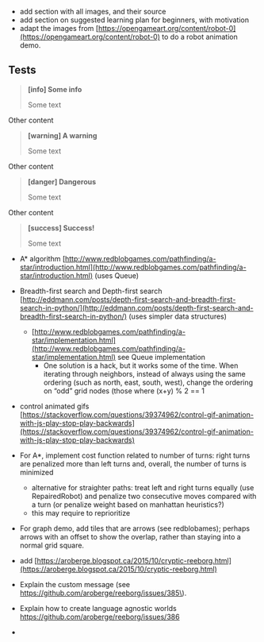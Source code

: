 * add section with all images, and their source
* add section on suggested learning  plan for beginners, with motivation
* adapt the images from [https://opengameart.org/content/robot-0](https://opengameart.org/content/robot-0) to do a robot animation demo.

## Tests

> **\[info\] Some info**
>
> Some text

Other content

> **\[warning\] A warning**
>
> Some text

Other content

> **\[danger\] Dangerous**
>
> Some text

Other content

> **\[success\] Success!**
>
> Some text

* A\* algorithm [http://www.redblobgames.com/pathfinding/a-star/introduction.html](http://www.redblobgames.com/pathfinding/a-star/introduction.html) \(uses Queue\)
* Breadth-first search and Depth-first search [http://eddmann.com/posts/depth-first-search-and-breadth-first-search-in-python/](http://eddmann.com/posts/depth-first-search-and-breadth-first-search-in-python/) \(uses simpler data structures\)
  * [http://www.redblobgames.com/pathfinding/a-star/implementation.html](http://www.redblobgames.com/pathfinding/a-star/implementation.html) see Queue implementation
    * One solution is a hack, but it works some of the time. When iterating through neighbors, instead of always using the same ordering \(such as north, east, south, west\), change the ordering on “odd” grid nodes \(those where \(x+y\) % 2 == 1
* control animated gifs [https://stackoverflow.com/questions/39374962/control-gif-animation-with-js-play-stop-play-backwards](https://stackoverflow.com/questions/39374962/control-gif-animation-with-js-play-stop-play-backwards)

* For A\*, implement cost function related to number of turns: right turns are penalized more than left turns and, overall, the number of turns is minimized

  * alternative for straighter paths: treat left and right turns equally \(use RepairedRobot\) and penalize two consecutive moves compared with a turn \(or penalize weight based on manhattan heuristics?\)
  * this may require to reprioritize

* For graph demo, add tiles that are arrows \(see redblobames\); perhaps arrows with an offset to show the overlap, rather than staying into a normal grid square.

* add [https://aroberge.blogspot.ca/2015/10/cryptic-reeborg.html](https://aroberge.blogspot.ca/2015/10/cryptic-reeborg.html)

* Explain the custom message \(see https://github.com/aroberge/reeborg/issues/385\).

* Explain how to create language agnostic worlds https://github.com/aroberge/reeborg/issues/386

* 


